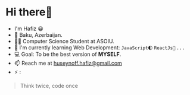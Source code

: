 # Hi there👋 
- I'm Hafiz 😀
- 📍 Baku, Azerbaijan.</br>
- 👨‍🎓 Computer Science Student at ASOIU.</br>
- 🌱 I'm currently learning Web Development:  ```JavaScript🌓``` ```ReactJs👶```  __. . .__ </br>
- 💻 Goal: To be the best version of __MYSELF__.</br>
- 📫 Reach me at huseynoff.hafiz@gmail.com</br>
- ⚡ :
 > Think twice, code once </br>


<!--![c-d-x-PDX_a_82obo-unsplash-min]
**hafizhuseynov/hafizhuseynov** is a ✨ _special_ ✨ repository because its `README.md` (this file) appears on your GitHub profile.
Here are some ideas to get you started:

- 🔭 I’m currently working on ...
- 🌱 I’m currently learning ...
- 👯 I’m looking to collaborate on ...
- 🤔 I’m looking for help with ...
- 💬 Ask me about ...
- 📫 How to reach me: ...
- 😄 Pronouns: ...
- ⚡ Fun fact: ...
-->
